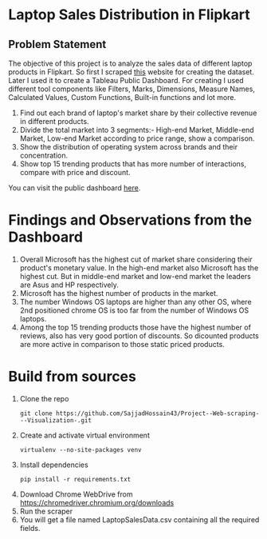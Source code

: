 # Laptop Sales Distribution in Flipkart
## Problem Statement
The objective of this project is to analyze the sales data of different laptop products in Flipkart. So first I scraped [this](https://www.flipkart.com/laptops/pr?sid=6bo%2Cb5g&otracker=categorytree&fm=neo%2Fmerchandising&iid=M_df6b6d84-2193-4f7e-9610-33baa9b5d33c_1_372UD5BXDFYS_MC.34WHNYFH5V2Y&otracker=hp_rich_navigation_8_1.navigationCard.RICH_NAVIGATION_Electronics~Laptop%2Band%2BDesktop_34WHNYFH5V2Y&otracker1=hp_rich_navigation_PINNED_neo%2Fmerchandising_NA_NAV_EXPANDABLE_navigationCard_cc_8_L1_view-all&cid=34WHNYFH5V2Y&page=1) website for creating the dataset. Later I used it to create a Tableau Public Dashboard. For creating I used different tool components like Filters, Marks, Dimensions, Measure Names, Calculated Values, Custom Functions, Built-in functions and lot more.
1. Find out each brand of laptop's market share by their collective revenue in different products.
2. Divide the total market into 3 segments:- High-end Market, Middle-end Market, Low-end Market according to price range, show a comparison.
3. Show the distribution of operating system across brands and their concentration.
4. Show top 15 trending products that has more number of interactions, compare with price and discount.
   
You can visit the public dashboard [here](https://public.tableau.com/app/profile/md.sajjad.hossain6563/viz/LaptopSalesDistributioninFlipkart/LaptopSalesDistributioninFlipkart?publish=yes).

# Findings and Observations from the Dashboard
1. Overall Microsoft has the highest cut of market share considering their product's monetary value. In the high-end market also Microsoft has the highest cut. But in middle-end market and low-end market the leaders are Asus and HP respectively.
2. Microsoft has the highest number of products in the market.
3. The number Windows OS laptops are higher than any other OS, where 2nd positioned chrome OS is too far from the number of Windows OS laptops.
4. Among the top 15 trending products those have the highest number of reviews, also has very good portion of discounts. So dicounted products are more active in comparison to those static priced products.

# Build from sources
1. Clone the repo
   ```git
   git clone https://github.com/SajjadHossain43/Project--Web-scraping---Visualization-.git
   ```
2. Create and activate virtual environment
   ```git
   virtualenv --no-site-packages venv
   ```
3. Install dependencies
   ```git
   pip install -r requirements.txt
   ```
4. Download Chrome WebDrive from https://chromedriver.chromium.org/downloads
5. Run the scraper
6. You will get a file named LaptopSalesData.csv containing all the required fields.
   
